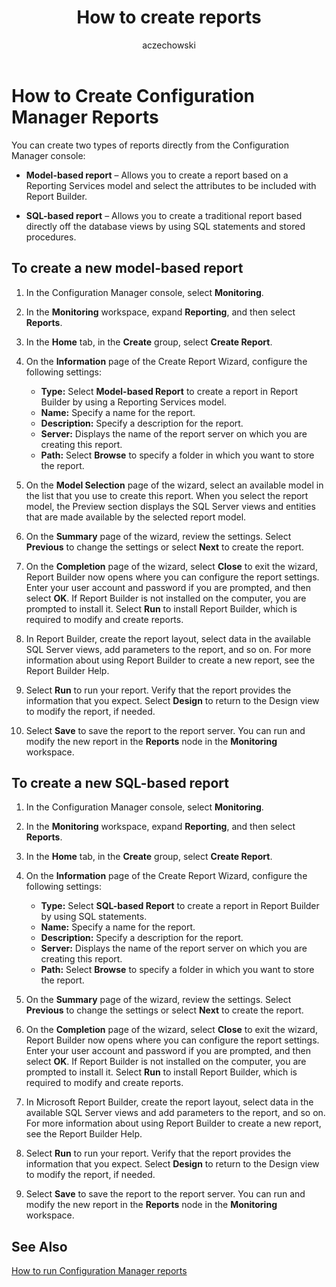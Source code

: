 ﻿---
title: How to create reports
titleSuffix: Configuration Manager
description: Information about how to create two types of reports directly from the Configuration Manager console.
ms.date: 04/30/2019
ms.prod: configuration-manager
ms.technology: configmgr-other #app client compliance hybrid osd protect sum
ms.topic: conceptual
ms.collection: M365-identity-device-management
ms.assetid: 3b07899b-2301-475b-9803-5ec5a82b5aa1
author: aczechowski
ms.author: aaroncz
manager: dougeby
---

# How to Create Configuration Manager Reports

You can create two types of reports directly from the Configuration Manager console:

- **Model-based report** – Allows you to create a report based on a Reporting Services model and select the attributes to be included with Report Builder.

- **SQL-based report** – Allows you to create a traditional report based directly off the database views by using SQL statements and stored procedures.

## To create a new model-based report

1. In the Configuration Manager console, select **Monitoring**.
1. In the **Monitoring** workspace, expand **Reporting**, and then select **Reports**.
1. In the **Home** tab, in the **Create** group, select **Create Report**.
1. On the **Information** page of the Create Report Wizard, configure the following settings:
    
   - **Type:** Select **Model-based Report** to create a report in Report Builder by using a Reporting Services model.
   - **Name:** Specify a name for the report.
   - **Description:** Specify a description for the report.
   - **Server:** Displays the name of the report server on which you are creating this report.
   - **Path:** Select **Browse** to specify a folder in which you want to store the report.
    
1. On the **Model Selection** page of the wizard, select an available model in the list that you use to create this report. When you select the report model, the Preview section displays the SQL Server views and entities that are made available by the selected report model.
1. On the **Summary** page of the wizard, review the settings. Select **Previous** to change the settings or select **Next** to create the report.
1. On the **Completion** page of the wizard, select **Close** to exit the wizard, Report Builder now opens where you can configure the report settings. Enter your user account and password if you are prompted, and then select **OK**. If Report Builder is not installed on the computer, you are prompted to install it. Select **Run** to install Report Builder, which is required to modify and create reports.
1. In Report Builder, create the report layout, select data in the available SQL Server views, add parameters to the report, and so on. For more information about using Report Builder to create a new report, see the Report Builder Help.
1. Select **Run** to run your report. Verify that the report provides the information that you expect. Select **Design** to return to the Design view to modify the report, if needed.
1. Select **Save** to save the report to the report server. You can run and modify the new report in the **Reports** node in the **Monitoring** workspace.

## To create a new SQL-based report

1. In the Configuration Manager console, select **Monitoring**.
1. In the **Monitoring** workspace, expand **Reporting**, and then select **Reports**.
1. In the **Home** tab, in the **Create** group, select **Create Report**.
1. On the **Information** page of the Create Report Wizard, configure the following settings:
    
   - **Type:** Select **SQL-based Report** to create a report in Report Builder by using SQL statements.
   - **Name:** Specify a name for the report.
   - **Description:** Specify a description for the report.
   - **Server:** Displays the name of the report server on which you are creating this report.
   - **Path:** Select **Browse** to specify a folder in which you want to store the report.
    
1. On the **Summary** page of the wizard, review the settings. Select **Previous** to change the settings or select **Next** to create the report.
1. On the **Completion** page of the wizard, select **Close** to exit the wizard, Report Builder now opens where you can configure the report settings. Enter your user account and password if you are prompted, and then select **OK**. If Report Builder is not installed on the computer, you are prompted to install it. Select **Run** to install Report Builder, which is required to modify and create reports.
1. In Microsoft Report Builder, create the report layout, select data in the available SQL Server views and add parameters to the report, and so on. For more information about using Report Builder to create a new report, see the Report Builder Help.
1. Select **Run** to run your report. Verify that the report provides the information that you expect. Select **Design** to return to the Design view to modify the report, if needed.
1. Select **Save** to save the report to the report server. You can run and modify the new report in the **Reports** node in the **Monitoring** workspace.

## See Also

[How to run Configuration Manager reports](how-to-run-configuration-manager-reports.md)